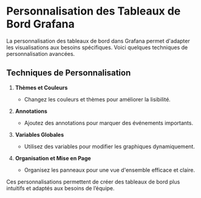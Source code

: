 
# Personnalisation des Tableaux de Bord Grafana

La personnalisation des tableaux de bord dans Grafana permet d'adapter les visualisations aux besoins spécifiques. Voici quelques techniques de personnalisation avancées.

## Techniques de Personnalisation

1. **Thèmes et Couleurs**
   - Changez les couleurs et thèmes pour améliorer la lisibilité.

2. **Annotations**
   - Ajoutez des annotations pour marquer des événements importants.

3. **Variables Globales**
   - Utilisez des variables pour modifier les graphiques dynamiquement.

4. **Organisation et Mise en Page**
   - Organisez les panneaux pour une vue d'ensemble efficace et claire.

Ces personnalisations permettent de créer des tableaux de bord plus intuitifs et adaptés aux besoins de l’équipe.
